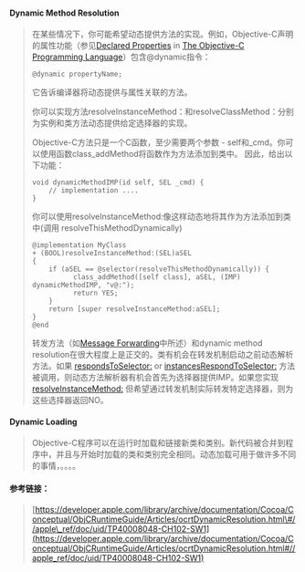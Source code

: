 #### Dynamic Method Resolution

> 在某些情况下，你可能希望动态提供方法的实现。例如，Objective-C声明的属性功能（参见[Declared Properties](https://developer.apple.com/library/archive/documentation/Cocoa/Conceptual/ObjectiveC/Chapters/ocProperties.html#//apple_ref/doc/uid/TP30001163-CH17) in [The Objective-C Programming Language](https://developer.apple.com/library/archive/documentation/Cocoa/Conceptual/ObjectiveC/Introduction/introObjectiveC.html#//apple_ref/doc/uid/TP30001163)）包含@dynamic指令：
>
> ```
> @dynamic propertyName;
> ```
>
> 它告诉编译器将动态提供与属性关联的方法。
>
> 你可以实现方法resolveInstanceMethod：和resolveClassMethod：分别为实例和类方法动态提供给定选择器的实现。
>
> Objective-C方法只是一个C函数，至少需要两个参数 - self和\_cmd。你可以使用函数class\_addMethod将函数作为方法添加到类中。 因此，给出以下功能：
>
> ```
> void dynamicMethodIMP(id self, SEL _cmd) {
>     // implementation ....
> }
> ```
>
> 你可以使用resolveInstanceMethod:像这样动态地将其作为方法添加到类中\(调用 resolveThisMethodDynamically\)
>
> ```
> @implementation MyClass
> + (BOOL)resolveInstanceMethod:(SEL)aSEL
> {
>     if (aSEL == @selector(resolveThisMethodDynamically)) {
>           class_addMethod([self class], aSEL, (IMP) dynamicMethodIMP, "v@:");
>           return YES;
>     }
>     return [super resolveInstanceMethod:aSEL];
> }
> @end
> ```
>
> 转发方法（如[Message Forwarding](https://developer.apple.com/library/archive/documentation/Cocoa/Conceptual/ObjCRuntimeGuide/Articles/ocrtForwarding.html#//apple_ref/doc/uid/TP40008048-CH105-SW1)中所述）和dynamic method resolution在很大程度上是正交的。类有机会在转发机制启动之前动态解析方法。如果 [respondsToSelector:](https://developer.apple.com/library/archive/documentation/LegacyTechnologies/WebObjects/WebObjects_3.5/Reference/Frameworks/ObjC/Foundation/Protocols/NSObject/Description.html#//apple_ref/occ/intfm/NSObject/respondsToSelector:) or [instancesRespondToSelector:](https://developer.apple.com/library/archive/documentation/LegacyTechnologies/WebObjects/WebObjects_3.5/Reference/Frameworks/ObjC/Foundation/Classes/NSObject/Description.html#//apple_ref/occ/clm/NSObject/instancesRespondToSelector:) 方法被调用，则动态方法解析器有机会首先为选择器提供IMP。如果您实现 [resolveInstanceMethod:](https://developer.apple.com/documentation/objectivec/nsobject/1418500-resolveinstancemethod) 但希望通过转发机制实际转发特定选择器，则为这些选择器返回NO。

#### Dynamic Loading

> Objective-C程序可以在运行时加载和链接新类和类别。新代码被合并到程序中，并且与开始时加载的类和类别完全相同。动态加载可用于做许多不同的事情，。。。。



#### **参考链接：**

> [https://developer.apple.com/library/archive/documentation/Cocoa/Conceptual/ObjCRuntimeGuide/Articles/ocrtDynamicResolution.html\#//apple\_ref/doc/uid/TP40008048-CH102-SW1](https://developer.apple.com/library/archive/documentation/Cocoa/Conceptual/ObjCRuntimeGuide/Articles/ocrtDynamicResolution.html#//apple_ref/doc/uid/TP40008048-CH102-SW1)



